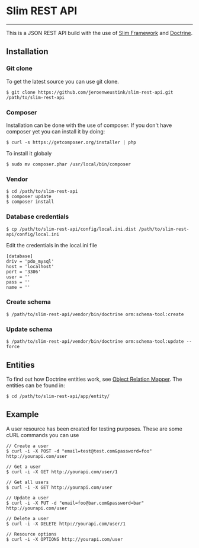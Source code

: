 # Slim REST API
***

This is a JSON REST API build with the use of [Slim Framework](http://www.slimframework.com) and [Doctrine](http://www.doctrine-project.org).

## Installation

### Git clone
To get the latest source you can use git clone.

    $ git clone https://github.com/jeroenweustink/slim-rest-api.git /path/to/slim-rest-api

### Composer
Installation can be done with the use of composer. If you don't have composer yet you can install it by doing:

    $ curl -s https://getcomposer.org/installer | php
    
To install it globaly 
    
    $ sudo mv composer.phar /usr/local/bin/composer
    
### Vendor

    $ cd /path/to/slim-rest-api
    $ composer update
    $ composer install
    
### Database credentials

    $ cp /path/to/slim-rest-api/config/local.ini.dist /path/to/slim-rest-api/config/local.ini

Edit the credentials in the local.ini file

    [database]
    driv = 'pdo_mysql'
    host = 'localhost'
    port = '3306'
    user = ''
    pass = ''
    name = ''
    
### Create schema

    $ /path/to/slim-rest-api/vendor/bin/doctrine orm:schema-tool:create
    
### Update schema

    $ /path/to/slim-rest-api/vendor/bin/doctrine orm:schema-tool:update --force
    
## Entities

To find out how Doctrine entities work, see [Object Relation Mapper](http://www.doctrine-project.org/projects/orm.html). The entities can be found in:

    $ cd /path/to/slim-rest-api/app/entity/

## Example

A user resource has been created for testing purposes. These are some cURL commands you can use

    // Create a user
    $ curl -i -X POST -d "email=test@test.com&password=foo" http://yourapi.com/user

    // Get a user
    $ curl -i -X GET http://yourapi.com/user/1

    // Get all users
    $ curl -i -X GET http://yourapi.com/user

    // Update a user
    $ curl -i -X PUT -d "email=foo@bar.com&password=bar" http://yourapi.com/user

    // Delete a user
    $ curl -i -X DELETE http://yourapi.com/user/1

    // Resource options
    $ curl -i -X OPTIONS http://yourapi.com/user